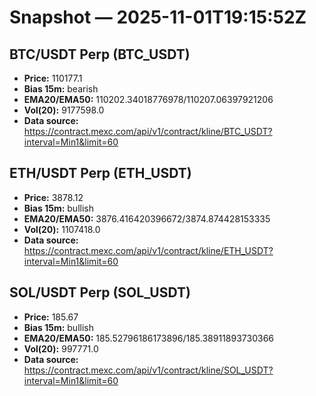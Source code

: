 # Snapshot — 2025-11-01T19:15:52Z

## BTC/USDT Perp (BTC_USDT)
- **Price:** 110177.1
- **Bias 15m:** bearish
- **EMA20/EMA50:** 110202.34018776978/110207.06397921206
- **Vol(20):** 9177598.0
- **Data source:** https://contract.mexc.com/api/v1/contract/kline/BTC_USDT?interval=Min1&limit=60

## ETH/USDT Perp (ETH_USDT)
- **Price:** 3878.12
- **Bias 15m:** bullish
- **EMA20/EMA50:** 3876.416420396672/3874.874428153335
- **Vol(20):** 1107418.0
- **Data source:** https://contract.mexc.com/api/v1/contract/kline/ETH_USDT?interval=Min1&limit=60

## SOL/USDT Perp (SOL_USDT)
- **Price:** 185.67
- **Bias 15m:** bullish
- **EMA20/EMA50:** 185.52796186173896/185.38911893730366
- **Vol(20):** 997771.0
- **Data source:** https://contract.mexc.com/api/v1/contract/kline/SOL_USDT?interval=Min1&limit=60
